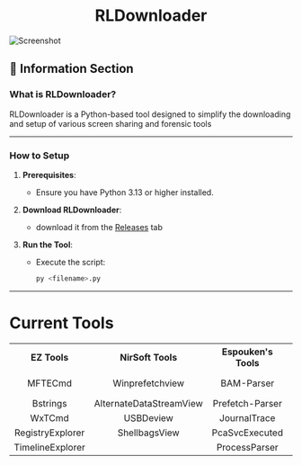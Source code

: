 
<h1 align="center">RLDownloader</h1>

![Screenshot](https://private-user-images.githubusercontent.com/198876530/421555010-5aca3def-4204-407f-8f88-585e725d695d.png?jwt=eyJhbGciOiJIUzI1NiIsInR5cCI6IkpXVCJ9.eyJpc3MiOiJnaXRodWIuY29tIiwiYXVkIjoicmF3LmdpdGh1YnVzZXJjb250ZW50LmNvbSIsImtleSI6ImtleTUiLCJleHAiOjE3NDE3ODExNTMsIm5iZiI6MTc0MTc4MDg1MywicGF0aCI6Ii8xOTg4NzY1MzAvNDIxNTU1MDEwLTVhY2EzZGVmLTQyMDQtNDA3Zi04Zjg4LTU4NWU3MjVkNjk1ZC5wbmc_WC1BbXotQWxnb3JpdGhtPUFXUzQtSE1BQy1TSEEyNTYmWC1BbXotQ3JlZGVudGlhbD1BS0lBVkNPRFlMU0E1M1BRSzRaQSUyRjIwMjUwMzEyJTJGdXMtZWFzdC0xJTJGczMlMkZhd3M0X3JlcXVlc3QmWC1BbXotRGF0ZT0yMDI1MDMxMlQxMjAwNTNaJlgtQW16LUV4cGlyZXM9MzAwJlgtQW16LVNpZ25hdHVyZT0wMmEyNDhhZTlkYWZjNTBjYTBjN2QyYWM1NDY1OGIxMjFjNzRjYTAyZWFkYWVkNGZmNzIyMjM2YzQyZDM4ZGEwJlgtQW16LVNpZ25lZEhlYWRlcnM9aG9zdCJ9.CNMmJ3xHek-1HRoj-f04-foVh1IYHxu89UK5TtLOFBg)


## 📝 **Information Section**

### **What is RLDownloader?**
RLDownloader is a Python-based tool designed to simplify the downloading and setup of various screen sharing and forensic tools

---

### **How to Setup**

1. **Prerequisites**:	
   - Ensure you have Python 3.13 or higher installed.

2. **Download RLDownloader**:
    - download it from the [Releases](https://github.com/ElliotZaychik/RLDownloader/releases) tab

3. **Run the Tool**:
   - Execute the script:
     ```bash
     py <filename>.py
     ```

---

<h1 align="left">Current Tools</h1>

<table align="center">
  <tr>
    <th align="center">EZ Tools</th>
    <th align="center">NirSoft Tools</th>
    <th align="center">Espouken's Tools</th>
    <th align="center">Miscellaneous</th>
  </tr>
  <tr>
    <td align="center">MFTECmd</td>
    <td align="center">Winprefetchview</td>
    <td align="center">BAM-Parser</td>
    <td align="center">Hayabusa</td>
   <td align="center">Everything</td>
   <td align="center">Redlotus Tools</td>
  </tr>
  <tr>
    <td align="center">Bstrings</td>
    <td align="center">AlternateDataStreamView</td>
    <td align="center">Prefetch-Parser</td>
    <td align="center"></td>
  </tr>
  <tr>
    <td align="center">WxTCmd</td>
    <td align="center">USBDeview</td>
    <td align="center">JournalTrace</td>
    <td align="center"></td>
  </tr>
  <tr>
    <td align="center">RegistryExplorer</td>
    <td align="center">ShellbagsView</td>
    <td align="center">PcaSvcExecuted</td>
    <td align="center"></td>
  </tr>
  <tr>
    <td align="center">TimelineExplorer</td>
    <td align="center"></td>
    <td align="center">ProcessParser</td>
    <td align="center"></td>
  </tr>
</table>
